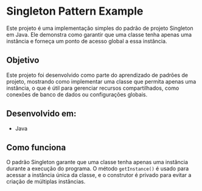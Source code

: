 # Singleton Pattern Example

Este projeto é uma implementação simples do padrão de projeto Singleton em Java. Ele demonstra como garantir que uma classe tenha apenas uma instância e forneça um ponto de acesso global a essa instância.

## Objetivo

Este projeto foi desenvolvido como parte do aprendizado de padrões de projeto, mostrando como implementar uma classe que permita apenas uma instância, o que é útil para gerenciar recursos compartilhados, como conexões de banco de dados ou configurações globais.

## Desenvolvido em:

* Java

## Como funciona

O padrão Singleton garante que uma classe tenha apenas uma instância durante a execução do programa. O método `getInstance()` é usado para acessar a instância única da classe, e o construtor é privado para evitar a criação de múltiplas instâncias.
